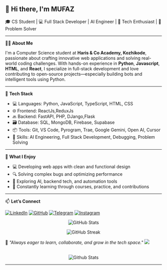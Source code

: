 ## 👋 Hi there, I'm MUFAZ

🎓 CS Student | 💻 Full Stack Developer | AI Engineer | 🤖 Tech Enthusiast | 🧠 Problem Solver

---

🧑‍💻 **About Me**

I'm a Computer Science student at **Haris & Co Academy, Kozhikode**, passionate about crafting innovative web applications and solving real-world coding challenges.
With hands-on experience in **Python**, **Javascript**, **HTML**, and **React**, I specialize in full-stack development and love contributing to open-source projects—especially building bots and intelligent tools using Python.

---

🔧 **Tech Stack**

- 💻 Languages: Python, JavaScript, TypeScript, HTML, CSS
- 🌐 Frontend: ReactJs,ReduxJs
- 🔙 Backend: FastAPI, PHP, DJango,Flask
- 🗃️ Database: SQL, MongoDB, Firebase, Supabase
- 📦 Tools: Git, VS Code, Pyrogram, Trae, Google Gemini, Open AI, Cursor
- 🧠 Skills: AI Engineering, Full Stack Development, Debugging, Problem Solving

---

🚀 **What I Enjoy**

- 💻 Developing web apps with clean and functional design
- 🔍 Solving complex bugs and optimizing performance
- 🚀 Exploring AI, backend tech, and automation tools
- 🧠 Constantly learning through courses, practice, and contributions

---

📫 **Let’s Connect**

[![LinkedIn](https://img.shields.io/badge/LinkedIn-0077B5?style=for-the-badge&logo=linkedin&logoColor=white)](https://www.linkedin.com/in/mufazvk)
[![GitHub](https://img.shields.io/badge/GitHub-181717?style=for-the-badge&logo=github&logoColor=white)](https://github.com/mufaz-vk)
[![Telegram](https://img.shields.io/badge/Telegram-2CA5E0?style=for-the-badge&logo=telegram&logoColor=white)](https://telegram.me/realmufaz)
[![Instagram](https://img.shields.io/badge/Instagram-E4405F?style=for-the-badge&logo=instagram&logoColor=white)](https://instagram.com/_MUFAZZ)

<!-- Github Stats 1-->
<p align="center">
  <img src="https://github-readme-stats.vercel.app/api?username=mufaz-vk&show_icons=true&title_color=7A7ADB&icon_color=2234AE&text_color=D3D3D3&bg_color=0,000000,130F40&locale=en" alt="GitHub Stats" />
</p>


<!-- Github Stats 2-->
<p align="center">
       <img src="https://github-readme-streak-stats.herokuapp.com/?user=mufaz-vk&background=000000&stroke=130F40&ring=2234AE&fire=D3D3D3&currStreakNum=D3D3D3&sideNums=D3D3D3&currStreakLabel=D3D3D3&sideLabels=D3D3D3&dates=D3D3D3" alt="GitHub Streak" />






💬 *"Always eager to learn, collaborate, and grow in the tech space."*
<img src="https://user-images.githubusercontent.com/73097560/115834477-dbab4500-a447-11eb-908a-139a6edaec5c.gif"><br><br>

<!--Footer GIF-->
<p align="center">
    <img src="https://raw.githubusercontent.com/bornmay/bornmay/Update/svg/Bottom.svg" alt="Github Stats" />
</p>

---
